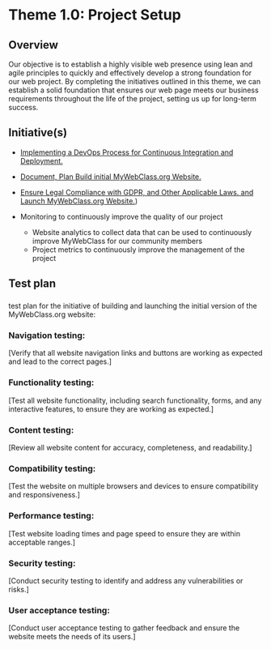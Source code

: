 # Theme 1.0: Project Setup
## Overview
Our objective is to establish a highly visible web presence using lean and agile principles to quickly and effectively
develop a strong foundation for our web project. By completing the initiatives outlined in this theme, we can establish a
solid foundation that ensures our web page meets our business requirements throughout the life of the project, setting
us up for long-term success.
## Initiative(s)

* [Implementing a DevOps Process for Continuous Integration and Deployment.](https://github.com/rk864/mywebclass-agile-docs/blob/main/documentation/Theme1_MyWebClass.org%20Website%20Development/initiatives/Initiative2_Implement%20a%20DevOps%20Process%20for%20Continuous%20Integration%20and%20Deployment/initiative_initiate%20Devops%20Process.md)
* [Document, Plan Build initial MyWebClass.org Website.](https://github.com/rk864/mywebclass-agile-docs/blob/main/documentation/Theme1_MyWebClass.org%20Website%20Development/initiatives/initiative1_Build%20and%20launch%20the%20initial%20version%20of%20the%20MyWebClass.org%20website/initiative_basic_wepbage.md)
* [Ensure Legal Compliance with GDPR, and Other Applicable Laws. and Launch MyWebClass.org Website.](https://github.com/rk864/mywebclass-agile-docs/blob/main/documentation/Theme1_MyWebClass.org%20Website%20Development/initiatives/Initiative3_Ensure%20Legal%20Compliance%20with%20Data%20Protection%2C%20Copyright%2C%20and%20Other%20Applicable%20Laws/initiative_Ensure%20Legal%20Compliance.md))

* Monitoring to continuously improve the quality of our project
  * Website analytics to collect data that can be used to continuously improve MyWebClass for our community members
  * Project metrics to continuously improve the management of the project

## Test plan
###
test plan for the initiative of building and launching the initial version of the MyWebClass.org website:

### Navigation testing:
[Verify that all website navigation links and buttons are working as expected and lead to the correct pages.]
### Functionality testing:
[Test all website functionality, including search functionality, forms, and any interactive features, to ensure they are working as expected.]
### Content testing:
[Review all website content for accuracy, completeness, and readability.]
### Compatibility testing:
[Test the website on multiple browsers and devices to ensure compatibility and responsiveness.]
### Performance testing:
[Test website loading times and page speed to ensure they are within acceptable ranges.]
### Security testing:
[Conduct security testing to identify and address any vulnerabilities or risks.]
### User acceptance testing:
[Conduct user acceptance testing to gather feedback and ensure the website meets the needs of its users.]
